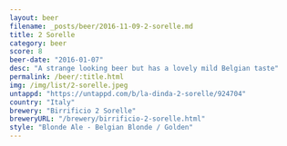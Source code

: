 ```yaml
---
layout: beer
filename: _posts/beer/2016-11-09-2-sorelle.md
title: 2 Sorelle
category: beer
score: 8
beer-date: "2016-01-07"
desc: "A strange looking beer but has a lovely mild Belgian taste"
permalink: /beer/:title.html
img: /img/list/2-sorelle.jpeg
untappd: "https://untappd.com/b/la-dinda-2-sorelle/924704"
country: "Italy"
brewery: "Birrificio 2 Sorelle"
breweryURL: "/brewery/birrificio-2-sorelle.html"
style: "Blonde Ale - Belgian Blonde / Golden"
---
```

